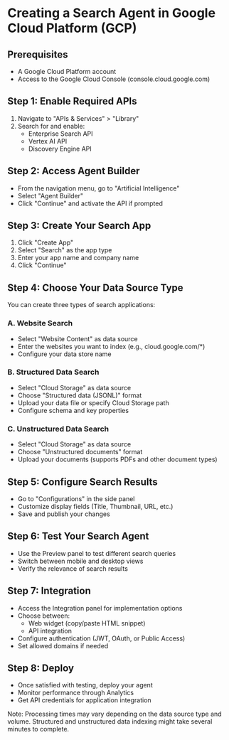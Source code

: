# Creating a Search Agent in Google Cloud Platform (GCP)

## Prerequisites
- A Google Cloud Platform account
- Access to the Google Cloud Console (console.cloud.google.com)

## Step 1: Enable Required APIs
1. Navigate to "APIs & Services" > "Library"
2. Search for and enable:
   - Enterprise Search API
   - Vertex AI API
   - Discovery Engine API

## Step 2: Access Agent Builder
- From the navigation menu, go to "Artificial Intelligence"
- Select "Agent Builder"
- Click "Continue" and activate the API if prompted

## Step 3: Create Your Search App
1. Click "Create App"
2. Select "Search" as the app type
3. Enter your app name and company name
4. Click "Continue"

## Step 4: Choose Your Data Source Type
You can create three types of search applications:

### A. Website Search
- Select "Website Content" as data source
- Enter the websites you want to index (e.g., cloud.google.com/*)
- Configure your data store name

### B. Structured Data Search
- Select "Cloud Storage" as data source
- Choose "Structured data (JSONL)" format
- Upload your data file or specify Cloud Storage path
- Configure schema and key properties

### C. Unstructured Data Search
- Select "Cloud Storage" as data source
- Choose "Unstructured documents" format
- Upload your documents (supports PDFs and other document types)

## Step 5: Configure Search Results
- Go to "Configurations" in the side panel
- Customize display fields (Title, Thumbnail, URL, etc.)
- Save and publish your changes

## Step 6: Test Your Search Agent
- Use the Preview panel to test different search queries
- Switch between mobile and desktop views
- Verify the relevance of search results

## Step 7: Integration
- Access the Integration panel for implementation options
- Choose between:
  - Web widget (copy/paste HTML snippet)
  - API integration
- Configure authentication (JWT, OAuth, or Public Access)
- Set allowed domains if needed

## Step 8: Deploy
- Once satisfied with testing, deploy your agent
- Monitor performance through Analytics
- Get API credentials for application integration

Note: Processing times may vary depending on the data source type and volume. Structured and unstructured data indexing might take several minutes to complete.
